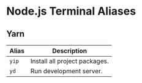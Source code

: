# Node.js Terminal Aliases
## Yarn
| Alias | Description |
|-------|-------------|
| `yip` | Install all project packages. |
| `yd`  | Run development server. |












